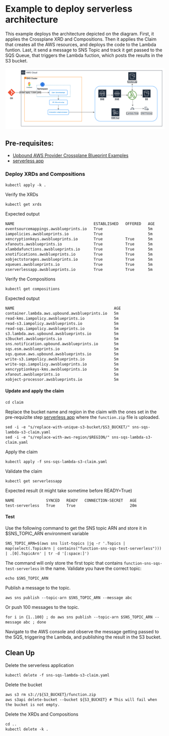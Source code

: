 # Example to deploy serverless architecture
This example deploys the architecture depicted on the diagram. First, it applies the Crossplane XRD and Compositions. Then it applies the Claim that creates all the AWS resources, and deploys the code to the Lambda funtion. Last, it send a message to SNS Topic and track it get passed to the SQS Queue, that triggers the Lambda fuction, which posts the results in the S3 bucket.
   
![Serverless diagram](../../../diagrams/serverless.png)

## Pre-requisites:
 - [Upbound AWS Provider Crossplane Blueprint Examples](../../../README.md)
 - [serverless app](../object-processor-app/README.md)

### Deploy XRDs and Compositions

```shell
kubectl apply -k .
```

Verify the XRDs
```
kubectl get xrds
```
Expected output
```
NAME                                   ESTABLISHED   OFFERED   AGE
eventsourcemappings.awsblueprints.io   True                    5m
iampolicies.awsblueprints.io           True                    5m
xencryptionkeys.awsblueprints.io       True          True      5m
xfanouts.awsblueprints.io              True          True      5m
xlambdafunctions.awsblueprints.io      True          True      5m
xnotifications.awsblueprints.io        True          True      5m
xobjectstorages.awsblueprints.io       True          True      5m
xqueues.awsblueprints.io               True          True      5m
xserverlessapp.awsblueprints.io        True          True      5m
```

Verify the Compositions
```
kubectl get compositions
```
Expected output
```
NAME                                            AGE
container.lambda.aws.upbound.awsblueprints.io   5m
read-kms.iampolicy.awsblueprints.io             5m
read-s3.iampolicy.awsblueprints.io              5m
read-sqs.iampolicy.awsblueprints.io             5m
s3.lambda.aws.upbound.awsblueprints.io          5m
s3bucket.awsblueprints.io                       5m
sns.notification.upbound.awsblueprints.io       5m
sqs.esm.awsblueprints.io                        5m
sqs.queue.aws.upbound.awsblueprints.io          5m
write-s3.iampolicy.awsblueprints.io             5m
write-sqs.iampolicy.awsblueprints.io            5m
xencryptionkeys-kms.awsblueprints.io            5m
xfanout.awsblueprints.io                        5m
xobject-processor.awsblueprints.io              5m
```

#### Update and apply the claim
```
cd claim
```
Replace the bucket name and region in the claim with the ones set in the pre-requizite step [serverless app](../object-processor-app/README.md) where the `function.zip` file is uploaded.
```
sed -i -e "s/replace-with-unique-s3-bucket/$S3_BUCKET/" sns-sqs-lambda-s3-claim.yaml
sed -i -e "s/replace-with-aws-region/$REGION/" sns-sqs-lambda-s3-claim.yaml
```
Apply the claim
```
kubectl apply -f sns-sqs-lambda-s3-claim.yaml
```
Validate the claim
```
kubectl get serverlessapp
```
Expected result (it might take sometime before READY=True)
```
NAME              SYNCED   READY   CONNECTION-SECRET   AGE
test-serverless   True     True                        20m
```

#### Test
Use the following command to get the SNS topic ARN and store it in $SNS_TOPIC_ARN environment variable
```
SNS_TOPIC_ARN=$(aws sns list-topics |jq -r '.Topics | map(select(.TopicArn | contains("function-sns-sqs-test-serverless"))) | .[0].TopicArn' | tr -d '[:space:]')
```
The command will only store the first topic that contains `function-sns-sqs-test-serverless` in the name. Validate you have the correct topic:
```
echo $SNS_TOPIC_ARN
```
Publish a message to the topic.
```
aws sns publish --topic-arn $SNS_TOPIC_ARN --message abc
```
Or push 100 messages to the topic.
```
for i in {1..100} ; do aws sns publish --topic-arn $SNS_TOPIC_ARN --message abc ; done
```

Navigate to the AWS console and observe the message getting passed to the SQS, triggering the Lambda, and publishing the result in the S3 bucket.

## Clean Up
Delete the serverless application
```
kubectl delete -f sns-sqs-lambda-s3-claim.yaml
```
Delete the bucket
```
aws s3 rm s3://${S3_BUCKET}/function.zip
aws s3api delete-bucket --bucket ${S3_BUCKET} # This will fail when the bucket is not empty.
```
Delete the XRDs and Compositions
```
cd ..
kubectl delete -k .
```
